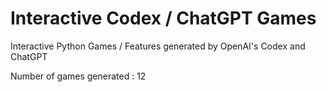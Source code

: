 # Interactive Codex / ChatGPT Games

Interactive Python Games / Features generated by OpenAI's Codex and ChatGPT

Number of games generated : 12
